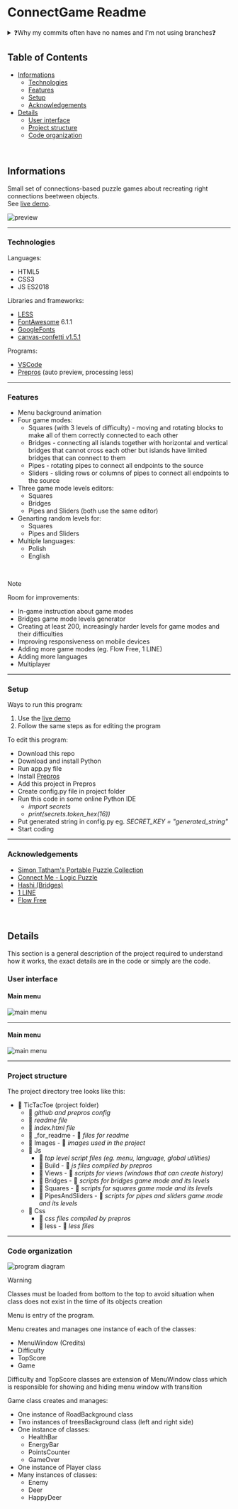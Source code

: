 # ConnectGame Readme
<details>
  <summary>❓Why my commits often have no names and I'm not using branches❓</summary>
  <ul>
    <li>I often create with bursts many things at once</li>
    <li>I don't plan things ahead, I just create things that seems good at that moment</li>
    <li>Sometimes I have bad internet connection and it is troublesome to send commits</li>
    <li>I'm coding alone so creating branches and describing commits is not useful for me</li>
  <ul>
</details>

## Table of Contents
* [Informations](#informations)
  * [Technologies](#technologies)
  * [Features](#features)
  * [Setup](#setup)
  * [Acknowledgements](#acknowledgements)
* [Details](#details)
  * [User interface](#user-interface)
  * [Project structure](#project-structure)
  * [Code organization](#code-organization)

<br>

## Informations
Small set of connections-based puzzle games about recreating right connections beetween objects.<br>
See [live demo](https://tic-tac-toe-alqu.onrender.com).

![preview](/_for_readme/preview.png)

----------------------------------

### Technologies
Languages:
- HTML5
- CSS3
- JS ES2018

Libraries and frameworks:
- [LESS](https://lesscss.org)
- [FontAwesome](https://fontawesome.com) 6.1.1
- [GoogleFonts](https://fonts.google.com)
- [canvas-confetti v1.5.1](https://www.npmjs.com/package/canvas-confetti)
  
Programs:
- [VSCode](https://code.visualstudio.com)
- [Prepros](https://prepros.io) (auto preview, processing less)
  
----------------------------------

### Features
- Menu background animation
- Four game modes:
  - Squares (with 3 levels of difficulty) - moving and rotating blocks to make all of them correctly connected to each other
  - Bridges - connecting all islands together with horizontal and vertical bridges that cannot cross each other but islands have limited bridges that can connect to them
  - Pipes - rotating pipes to connect all endpoints to the source
  - Sliders - sliding rows or columns of pipes to connect all endpoints to the source
- Three game mode levels editors:
  - Squares
  - Bridges
  - Pipes and Sliders (both use the same editor)
- Genarting random levels for:
  - Squares
  - Pipes and Sliders
- Multiple languages:
  - Polish
  - English

<br>

> [!NOTE]  
> Room for improvements:
> - In-game instruction about game modes
> - Bridges game mode levels generator
> - Creating at least 200, increasingly harder levels for game modes and their difficulties
> - Improving responsiveness on mobile devices
> - Adding more game modes (eg. Flow Free, 1 LINE)
> - Adding more languages
> - Multiplayer

----------------------------------

### Setup
Ways to run this program: 
1. Use the [live demo](https://tic-tac-toe-alqu.onrender.com)
2. Follow the same steps as for editing the program

To edit this program:
- Download this repo
- Download and install Python
- Run app.py file
- Install [Prepros](https://prepros.io)
- Add this project in Prepros
- Create config.py file in project folder
- Run this code in some online Python IDE
  - *import secrets*
  - *print(secrets.token_hex(16))*
- Put generated string in config.py eg. *SECRET_KEY = "generated_string"*
- Start coding

----------------------------------

### Acknowledgements
- [Simon Tatham's Portable Puzzle Collection](https://www.chiark.greenend.org.uk/~sgtatham/puzzles/)
- [Connect Me - Logic Puzzle](https://play.google.com/store/apps/details?id=net.bohush.connect.me.logic.puzzle&hl=en&gl=US)
- [Hashi (Bridges)](https://play.google.com/store/apps/details?id=ch.aorlinn.bridges&hl=en&gl=US)
- [1 LINE](https://alternativeto.net/software/1-line--connect-the-dots/about/)
- [Flow Free](https://play.google.com/store/apps/details?id=com.bigduckgames.flow&hl=pl&gl=US)

<br>

## Details
This section is a general description of the project required to understand how it works, the exact details are in the code or simply are the code.

### User interface
#### Main menu
![main menu](/_for_readme/main_menu.png)


----------------------------------

#### Main menu
![main menu](/_for_readme/main_menu.png)

----------------------------------

### Project structure
The project directory tree looks like this:
- :file_folder: TicTacToe (project folder)
  - :page_facing_up: *github and prepros config*
  - :page_facing_up: *readme file*
  - :page_facing_up: *index.html file*
  - :file_folder: _for_readme - :page_facing_up: *files for readme*
  - :file_folder: Images - :page_facing_up: *images used in the project*
  - :file_folder: Js
    - :page_facing_up: *top level script files (eg. menu, language, global utilities)*
    - :file_folder: Build - :page_facing_up: *js files compiled by prepros*
    - :file_folder: Views - :page_facing_up: *scripts for views (windows that can create history)*
    - :file_folder: Bridges - :page_facing_up: *scripts for bridges game mode and its levels*
    - :file_folder: Squares - :page_facing_up: *scripts for squares game mode and its levels*
    - :file_folder: PipesAndSliders - :page_facing_up: *scripts for pipes and sliders game mode and its levels*
  - :file_folder: Css
    - :page_facing_up: *css files compiled by prepros*
    - :file_folder: less - :page_facing_up: *less files*

----------------------------------

### Code organization

![program diagram](/_for_readme/program_diagram.png)

> [!WARNING]  
> Classes must be loaded from bottom to the top to avoid situation when class does not exist in the time of its objects creation

Menu is entry of the program.

Menu creates and manages one instance of each of the classes:
- MenuWindow (Credits)
- Difficulty
- TopScore
- Game

Difficulty and TopScore classes are extension of MenuWindow class which is responsible for showing and hiding menu window with transition

Game class creates and manages:
- One instance of RoadBackground class
- Two instances of treesBackground class (left and right side)
- One instance of classes:
  - HealthBar
  - EnergyBar
  - PointsCounter
  - GameOver
- One instance of Player class
- Many instances of classes:
  - Enemy
  - Deer
  - HappyDeer

